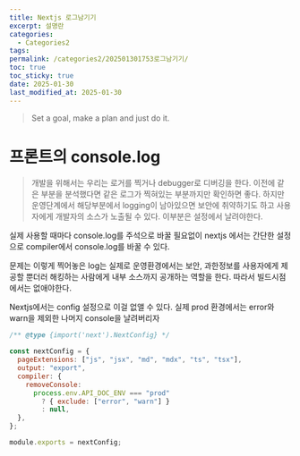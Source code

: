 ```yaml
---
title: Nextjs 로그남기기
excerpt: 설명란
categories:
  - Categories2
tags: 
permalink: /categories2/202501301753로그남기기/
toc: true
toc_sticky: true
date: 2025-01-30
last_modified_at: 2025-01-30
---
```

> Set a goal, make a plan and just do it.

# 프론트의 console.log
> 개발을 위해서는 우리는 로거를 찍거나 debugger로 디버깅을 한다.
> 이전에 같은 부분을 분석했다면 같은 로그가 찍혀있는 부분까지만 확인하면 좋다.
> 하지만 운영단계에서 해당부분에서 logging이 남아있으면 보안에 취약하기도 하고 사용자에게 개발자의 소스가 노출될 수 있다.
> 이부분은 설정에서 날려야한다.

실제 사용할 때마다 console.log를 주석으로 바꿀 필요없이 nextjs 에서는 간단한 설정으로 compiler에서 console.log를 바꿀 수 있다.
 
 문제는 이렇게 찍어놓은 log는 실제로 운영환경에서는 보안, 과한정보를 사용자에게 제공할 뿐더러 해킹하는 사람에게 내부 소스까지 공개하는 역할을 한다. 따라서 빌드시점에서는 없애야한다.

Nextjs에서는 config 설정으로 이걸 없앨 수 있다.
실제 prod 환경에서는 error와 warn을 제외한 나머지 console을 날려버리자
```js
/** @type {import('next').NextConfig} */

const nextConfig = {
  pageExtensions: ["js", "jsx", "md", "mdx", "ts", "tsx"],
  output: "export",
  compiler: {
    removeConsole:
      process.env.API_DOC_ENV === "prod"
        ? { exclude: ["error", "warn"] }
        : null,
  },
};

module.exports = nextConfig;


```